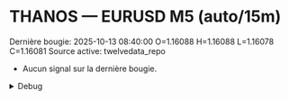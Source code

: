 # THANOS — EURUSD M5 (auto/15m)
Dernière bougie: 2025-10-13 08:40:00  O=1.16088  H=1.16088  L=1.16078  C=1.16081
Source active: twelvedata_repo

- Aucun signal sur la dernière bougie.

<details><summary>Debug</summary>

- TD_API_KEY manquant.

</details>